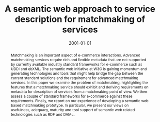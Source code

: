 ---
title: "A semantic web approach to service description for matchmaking of services"
date: 2001-01-01
authors_string: D. Trastour, D. Bartolini, J. Gonzalez-Castillo
authors:
   - D. Trastour
   - D. Bartolini
   - J. Gonzalez-Castillo
author_ids:
   - javier_gonzalez-castillo
journal: ''
volume: 
issue: 
pages: 
book_title: ''
publisher: ''
abstract: "<p>Matchmaking is an important aspect of e-commerce interactions. Advanced matchmaking services require rich and flexible metadata that are not supported by currently available industry standard frameworks for e-commerce such as UDDI and ebXML. The semantic web initiative at W3C is gaining momentum and generating technologies and tools that might help bridge the gap between the current standard solutions and the requirement for advanced matchmaking services. In this paper we examine the problem of matchmaking, highlighting the features that a matchmaking service should exhibit and deriving requirements on metadata for description of services from a matchmaking point of view. We then assess a couple of standard frameworks for e-commerce against these requirements. Finally, we report on our experience of developing a semantic web based matchmaking prototype. In particular, we present our views on usefulness, adequacy, maturity and tool support of semantic web related technologies such as RDF and DAML.</p>"
project_id: 
paper_url: 
doi: 
data_loc: ''
code_loc: ''
file: '/assets/publications//assets/publications/'
file_name: '/assets/publications/'
type: journal_article
pub_str: ' (2001)  '
layout: publication 
---